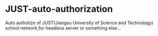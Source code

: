 # JUST-auto-authorization
Auto authotize of JUST(Jiangsu University of Science and Technology) school network,for headless server or something else...  
